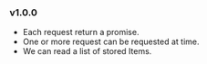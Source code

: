 ### v1.0.0

- Each request return a promise.
- One or more request can be requested at time.
- We can read a list of stored Items.
